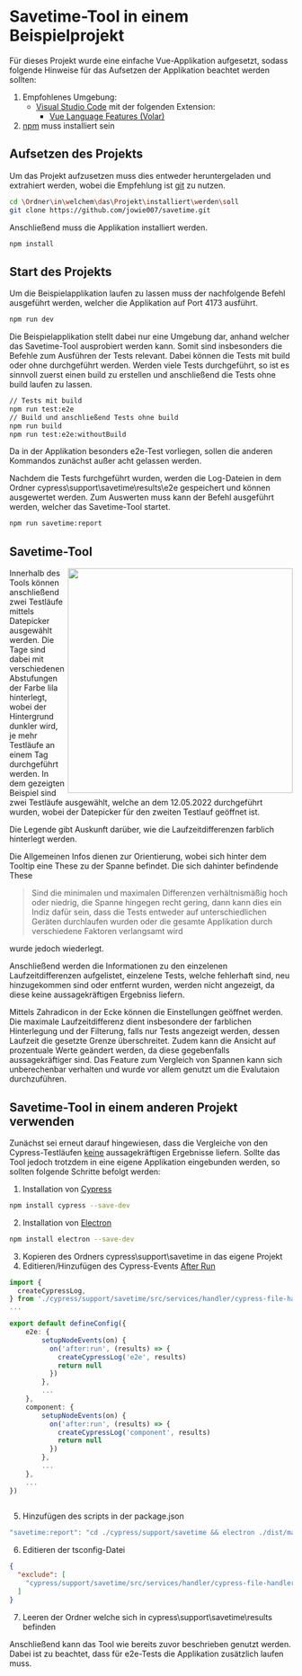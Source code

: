 # Savetime-Tool in einem Beispielprojekt

Für dieses Projekt wurde eine einfache Vue-Applikation aufgesetzt, sodass folgende Hinweise für das Aufsetzen der Applikation beachtet werden sollten:
1. Empfohlenes Umgebung:
    * [Visual Studio Code](https://code.visualstudio.com/) mit der folgenden Extension:
        + [Vue Language Features (Volar)](https://marketplace.visualstudio.com/items?itemName=Vue.volar)
2. [npm](https://docs.npmjs.com/downloading-and-installing-node-js-and-npm) muss installiert sein

## Aufsetzen des Projekts
Um das Projekt aufzusetzen muss dies entweder heruntergeladen und extrahiert werden, wobei die Empfehlung ist [git](https://git-scm.com/) zu nutzen.
```sh
cd \Ordner\in\welchem\das\Projekt\installiert\werden\soll
git clone https://github.com/jowie007/savetime.git
```
Anschließend muss die Applikation installiert werden.
```sh
npm install
```

## Start des Projekts
Um die Beispielapplikation laufen zu lassen muss der nachfolgende Befehl ausgeführt werden, welcher die Applikation auf Port 4173 ausführt.
```sh
npm run dev
```
Die Beispielapplikation stellt dabei nur eine Umgebung dar, anhand welcher das Savetime-Tool ausprobiert werden kann. Somit sind insbesonders die Befehle zum Ausführen der Tests relevant. Dabei können die Tests mit build oder ohne durchgeführt werden. Werden viele Tests durchgeführt, so ist es sinnvoll zuerst einen build zu erstellen und anschließend die Tests ohne build laufen zu lassen.
```sh
// Tests mit build
npm run test:e2e
// Build und anschließend Tests ohne build
npm run build
npm run test:e2e:withoutBuild
```     
Da in der Applikation besonders e2e-Test vorliegen, sollen die anderen Kommandos zunächst außer acht gelassen werden.

Nachdem die Tests furchgeführt wurden, werden die Log-Dateien in dem Ordner cypress\support\savetime\results\e2e gespeichert und können ausgewertet werden. Zum Auswerten muss kann der Befehl ausgeführt werden, welcher das Savetime-Tool startet.
```sh
npm run savetime:report
```

## Savetime-Tool
<img align="right" width="400" src="https://user-images.githubusercontent.com/90611576/214844202-8f9d47d6-7915-416a-8e8b-0dbfcfa0d5a4.png">
Innerhalb des Tools können anschließend zwei Testläufe mittels Datepicker ausgewählt werden. Die Tage sind dabei mit verschiedenen Abstufungen der Farbe lila hinterlegt, wobei der Hintergrund dunkler wird, je mehr Testläufe an einem Tag durchgeführt werden. In dem gezeigten Beispiel sind zwei Testläufe ausgewählt, welche an dem 12.05.2022 durchgeführt wurden, wobei der Datepicker für den zweiten Testlauf geöffnet ist. 

Die Legende gibt Auskunft darüber, wie die Laufzeitdifferenzen farblich hinterlegt werden.

Die Allgemeinen Infos dienen zur Orientierung, wobei sich hinter dem Tooltip eine These zu der Spanne befindet. Die sich dahinter befindende These
> Sind die minimalen und maximalen Differenzen verhältnismäßig hoch oder niedrig, die Spanne hingegen recht gering, dann kann dies ein Indiz dafür sein, dass die Tests entweder auf unterschiedlichen Geräten durchlaufen wurden oder die gesamte Applikation durch verschiedene Faktoren verlangsamt wird

wurde jedoch wiederlegt.

Anschließend werden die Informationen zu den einzelenen Laufzeitdifferenzen aufgelistet, einzelene Tests, welche fehlerhaft sind, neu hinzugekommen sind oder entfernt wurden, werden nicht angezeigt, da diese keine aussagekräftigen Ergebniss liefern.

Mittels Zahradicon in der Ecke können die Einstellungen geöffnet werden. Die maximale Laufzeitdifferenz dient insbesondere der farblichen Hinterlegung und der Filterung, falls nur Tests angezeigt werden, dessen Laufzeit die gesetzte Grenze überschreitet. Zudem kann die Ansicht auf prozentuale Werte geändert werden, da diese gegebenfalls aussagekräftiger sind. Das Feature zum Vergleich von Spannen kann sich unberechenbar verhalten und wurde vor allem genutzt um die Evalutaion durchzuführen.

## Savetime-Tool in einem anderen Projekt verwenden
Zunächst sei erneut darauf hingewiesen, dass die Vergleiche von den Cypress-Testläufen <ins>keine</ins> aussagekräftigen Ergebnisse liefern. Sollte das Tool jedoch trotzdem in eine eigene Applikation eingebunden werden, so sollten folgende Schritte befolgt werden:
1. Installation von [Cypress](https://www.cypress.io/)
```sh
npm install cypress --save-dev
```
2. Installation von [Electron](https://www.electronjs.org/)
```sh
npm install electron --save-dev
```
3. Kopieren des Ordners cypress\support\savetime in das eigene Projekt
4. Editieren/Hinzufügen des Cypress-Events [After Run](https://docs.cypress.io/api/plugins/after-run-api)
```typescript
import {
  createCypressLog,
} from './cypress/support/savetime/src/services/handler/cypress-file-handler'
...

export default defineConfig({
    e2e: {
        setupNodeEvents(on) {
          on('after:run', (results) => {
            createCypressLog('e2e', results)
            return null
          })
        },
        ...
    },
    component: {
        setupNodeEvents(on) {
          on('after:run', (results) => {
            createCypressLog('component', results)
            return null
          })
        },
        ...
    },
    ...
})
  
```
5. Hinzufügen des scripts in der package.json
```typescript
"savetime:report": "cd ./cypress/support/savetime && electron ./dist/main.js"
```
6. Editieren der tsconfig-Datei
```json
{
  "exclude": [
    "cypress/support/savetime/src/services/handler/cypress-file-handler.ts",
  ]
}
```
7. Leeren der Ordner welche sich in cypress\support\savetime\results befinden

Anschließend kann das Tool wie bereits zuvor beschrieben genutzt werden. Dabei ist zu beachtet, dass für e2e-Tests die Applikation zusätzlich laufen muss.
